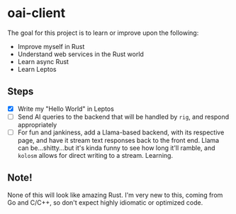 # oai-client

The goal for this project is to learn or improve upon the following:

- Improve myself in Rust
- Understand web services in the Rust world
- Learn async Rust
- Learn Leptos

## Steps

- [x] Write my "Hello World" in Leptos
- [ ] Send AI queries to the backend that will be handled by `rig`, and respond appropriately
- [ ] For fun and jankiness, add a Llama-based backend, with its respective page, and have it stream text responses back
      to the front end. Llama can be...shitty...but it's kinda funny to see how long it'll ramble, and `kolosm` allows
      for direct writing to a stream. Learning.

## Note!

None of this will look like amazing Rust. I'm very new to this, coming from Go and C/C++, so don't expect highly
idiomatic or optimized code.
